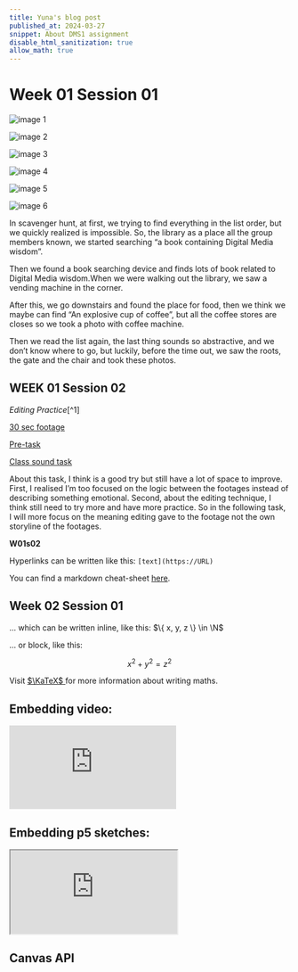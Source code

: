 ```yaml
---
title: Yuna's blog post
published_at: 2024-03-27
snippet: About DMS1 assignment
disable_html_sanitization: true
allow_math: true
---
```


# Week 01 Session 01
![image 1](/s01w01/01.png)

![image 2](/s01w01/03.png)

![image 3](/s01w01/05.png)

![image 4](/s01w01/06.png)

![image 5](/s01w01/07.png)

![image 6](/s01w01/08.png)

In scavenger hunt, at first, we trying to find everything in the list order, but we quickly realized is impossible. So, the library as a place all the group members known, we started searching “a book containing Digital Media wisdom”. 

Then we found a book searching device and finds lots of book related to Digital Media wisdom.When we were walking out the library, we saw a vending machine in the corner. 

After this, we go downstairs and found the place for food, then we think we maybe can find “An explosive cup of coffee”, but all the coffee stores are closes so we took a photo with coffee machine. 

Then we read the list again, the last thing sounds so abstractive, and we don’t know where to go, but luckily, before the time out, we saw the roots, the gate and the chair and took these photos.



## WEEK 01 Session 02

*Editing Practice*[^1]

[30 sec footage](https://vimeo.com/927841223?share=copy)

[Pre-task](https://vimeo.com/921993721?share=copy)

[Class sound task](https://vimeo.com/927872572?share=copy)

About this task, I think is a good try but still have a lot of space to improve. 
First, I realised I’m too focused on the logic between the footages instead of describing something emotional. Second, about the editing technique, I think still need to try more and have more practice.
So in the following task, I will more focus on the meaning editing gave to the footage not the own storyline of the footages. 

**W01s02**

Hyperlinks can be written like this: `[text](https://URL)`

You can find a markdown cheat-sheet [here](https://www.markdownguide.org/cheat-sheet/).

## Week 02 Session 01

... which can be written inline, like this: $\{ x, y, z \} \in \N$

... or block, like this:

$$ x^2 + y^2 = z^2 $$

Visit [ $\KaTeX$ ](https://katex.org/docs/supported#fractions-and-binomials) for more information about writing maths.

## Embedding video:

<iframe id="coding_train_video" src="https://www.youtube.com/embed/rI_y2GAlQFM?si=RDgjkpunxk1mQzMI" title="YouTube video player" frameborder="0" allow="accelerometer; autoplay; clipboard-write; encrypted-media; gyroscope; picture-in-picture; web-share" referrerpolicy="strict-origin-when-cross-origin" allowfullscreen></iframe>

<script type="module">

    console.log (`hello world! 🚀`)

    const iframe  = document.getElementById (`coding_train_video`)
    iframe.width  = iframe.parentNode.scrollWidth
    iframe.height = iframe.width * 9 / 16

</script>

## Embedding p5 sketches:

<iframe id="falling_falling" src="https://editor.p5js.org/capogreco/full/Fkg05m7aA"></iframe>

<script type="module">

    const iframe  = document.getElementById (`falling_falling`)
    iframe.width  = iframe.parentNode.scrollWidth
    iframe.height = iframe.width * 9 / 16 + 42

</script>

## Canvas API

<canvas id="canvas_example"></canvas>

<script type="module">
    const cnv = document.getElementById (`canvas_example`)
    cnv.width = cnv.parentNode.scrollWidth
    cnv.height = cnv.width * 9 / 16

    const ctx = cnv.getContext (`2d`)
    const pos = {
        x: -100,
        y: cnv.height / 2 - 50
    }
    
    function draw_frame () {
        ctx.fillStyle = `turquoise`
        ctx.fillRect (0, 0, cnv.width, cnv.height)

        ctx.fillStyle = `hotpink`
        ctx.fillRect (pos.x, pos.y, 100, 100)

        pos.x += 2

        if (pos.x > cnv.width) {
            pos.x = -100
        }

        requestAnimationFrame (draw_frame)
    }

    draw_frame ()
</script>


